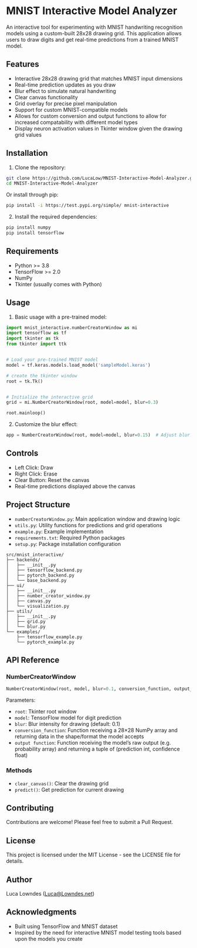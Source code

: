 # MNIST Interactive Model Analyzer

An interactive tool for experimenting with MNIST handwriting recognition models using a custom-built 28x28 drawing grid. This application allows users to draw digits and get real-time predictions from a trained MNIST model.

## Features

- Interactive 28x28 drawing grid that matches MNIST input dimensions
- Real-time prediction updates as you draw
- Blur effect to simulate natural handwriting
- Clear canvas functionality
- Grid overlay for precise pixel manipulation
- Support for custom MNIST-compatible models
- Allows for custom conversion and output functions to allow for increased compatability with different model types
- Display neuron activation values in Tkinter window given the drawing grid values

## Installation

1. Clone the repository:
```bash
git clone https://github.com/LucaLow/MNIST-Interactive-Model-Analyzer.git
cd MNIST-Interactive-Model-Analyzer
```
Or install through pip:
```bash
pip install -i https://test.pypi.org/simple/ mnist-interactive
```

2. Install the required dependencies:
```bash
pip install numpy
pip install tensorflow
```

## Requirements

- Python >= 3.8
- TensorFlow >= 2.0
- NumPy
- Tkinter (usually comes with Python)

## Usage

1. Basic usage with a pre-trained model:

```python
import mnist_interactive.numberCreatorWindow as mi
import tensorflow as tf
import tkinter as tk
from tkinter import ttk


# Load your pre-trained MNIST model
model = tf.keras.models.load_model('sampleModel.keras')

# create the tkinter window
root = tk.Tk()


# Initialize the interactive grid
grid = mi.NumberCreatorWindow(root, model=model, blur=0.3)

root.mainloop()
```

2. Customize the blur effect:

```python
app = NumberCreatorWindow(root, model=model, blur=0.15)  # Adjust blur intensity
```

## Controls

- Left Click: Draw
- Right Click: Erase
- Clear Button: Reset the canvas
- Real-time predictions displayed above the canvas

## Project Structure

- `numberCreatorWindow.py`: Main application window and drawing logic
- `utils.py`: Utility functions for predictions and grid operations
- `example.py`: Example implementation
- `requirements.txt`: Required Python packages
- `setup.py`: Package installation configuration
```
src/mnist_interactive/
├── backends/
│   ├── __init__.py
│   ├── tensorflow_backend.py
│   ├── pytorch_backend.py
│   └── base_backend.py
├── ui/
│   ├── __init__.py
│   ├── number_creator_window.py
│   ├── canvas.py
│   └── visualization.py
├── utils/
│   ├── __init__.py
│   ├── grid.py
│   └── blur.py
└── examples/
    ├── tensorflow_example.py
    └── pytorch_example.py
```
## API Reference

### NumberCreatorWindow

```python
NumberCreatorWindow(root, model, blur=0.1, conversion_function, output_function)
```

Parameters:
- `root`: Tkinter root window
- `model`: TensorFlow model for digit prediction
- `blur`: Blur intensity for drawing (default: 0.1)
- `conversion_function`: Function receiving a 28×28 NumPy array and returning data in the shape/format the model accepts
- `output function`: Function receiving the model’s raw output (e.g. probability array) and returning a tuple of (prediction int, confidence float)

### Methods

- `clear_canvas()`: Clear the drawing grid
- `predict()`: Get prediction for current drawing

## Contributing

Contributions are welcome! Please feel free to submit a Pull Request.

## License

This project is licensed under the MIT License - see the LICENSE file for details.

## Author

Luca Lowndes (Luca@Lowndes.net)

## Acknowledgments

- Built using TensorFlow and MNIST dataset
- Inspired by the need for interactive MNIST model testing tools based upon the models you create
